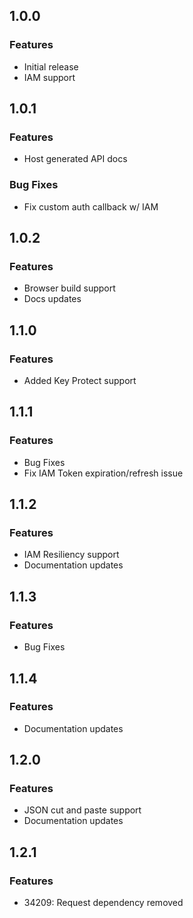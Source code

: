 ## 1.0.0
### Features
* Initial release
* IAM support

## 1.0.1
### Features
* Host generated API docs

### Bug Fixes
* Fix custom auth callback w/ IAM

## 1.0.2
### Features
* Browser build support
* Docs updates

## 1.1.0
### Features
* Added Key Protect support

## 1.1.1
### Features
* Bug Fixes
* Fix IAM Token expiration/refresh issue

## 1.1.2
### Features
* IAM Resiliency support
* Documentation updates

## 1.1.3
### Features
* Bug Fixes

## 1.1.4
### Features
* Documentation updates

## 1.2.0
### Features
* JSON cut and paste support
* Documentation updates

## 1.2.1
### Features
* 34209: Request dependency removed

